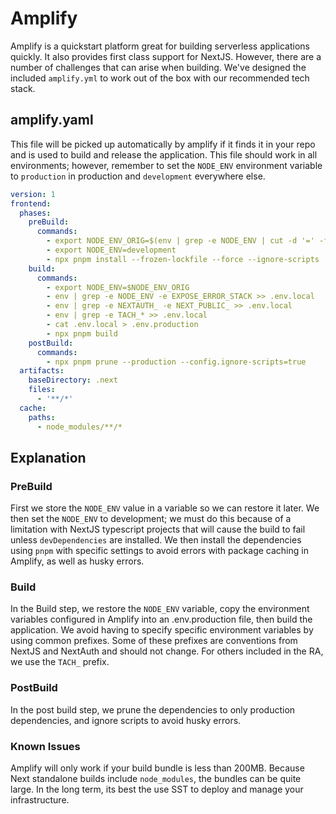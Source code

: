 # Amplify

Amplify is a quickstart platform great for building serverless applications quickly. It also provides first class support for NextJS. However, there are a number of challenges that can arise when building. We've designed the included `amplify.yml` to work out of the box with our recommended tech stack.

## amplify.yaml

This file will be picked up automatically by amplify if it finds it in your repo and is used to build and release the application. This file should work in all environments; however, remember to set the `NODE_ENV` environment variable to `production` in production and `development` everywhere else.

```yaml
version: 1
frontend:
  phases:
    preBuild:
      commands:
        - export NODE_ENV_ORIG=$(env | grep -e NODE_ENV | cut -d '=' -f2)
        - export NODE_ENV=development
        - npx pnpm install --frozen-lockfile --force --ignore-scripts
    build:
      commands:
        - export NODE_ENV=$NODE_ENV_ORIG
        - env | grep -e NODE_ENV -e EXPOSE_ERROR_STACK >> .env.local
        - env | grep -e NEXTAUTH_ -e NEXT_PUBLIC_ >> .env.local
        - env | grep -e TACH_* >> .env.local
        - cat .env.local > .env.production
        - npx pnpm build
    postBuild:
      commands:
        - npx pnpm prune --production --config.ignore-scripts=true
  artifacts:
    baseDirectory: .next
    files:
      - '**/*'
  cache:
    paths:
      - node_modules/**/*
```

## Explanation

### PreBuild

First we store the `NODE_ENV` value in a variable so we can restore it later. We then set the `NODE_ENV` to development; we must do this because of a limitation with NextJS typescript projects that will cause the build to fail unless `devDependencies` are installed. We then install the dependencies using `pnpm` with specific settings to avoid errors with package caching in Amplify, as well as husky errors.

### Build

In the Build step, we restore the `NODE_ENV` variable, copy the environment variables configured in Amplify into an .env.production file, then build the application. We avoid having to specify specific environment variables by using common prefixes. Some of these prefixes are conventions from NextJS and NextAuth and should not change. For others included in the RA, we use the `TACH_` prefix.

### PostBuild

In the post build step, we prune the dependencies to only production dependencies, and ignore scripts to avoid husky errors.

### Known Issues

Amplify will only work if your build bundle is less than 200MB. Because Next standalone builds include `node_modules`, the bundles can be quite large. In the long term, its best the use SST to deploy and manage your infrastructure.
